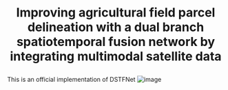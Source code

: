 # <p align="center">Improving agricultural field parcel delineation with a dual branch spatiotemporal fusion network by integrating multimodal satellite data</p>

This is an official implementation of DSTFNet
![image](https://github.com/BruceKai/DSTFNet/assets/51935494/b5a02916-9ebc-4b07-b15d-e389ed760dcd)
